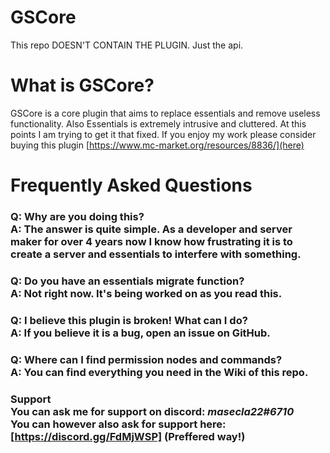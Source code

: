 # GSCore
This repo DOESN'T CONTAIN THE PLUGIN. Just the api.

# What is GSCore?
GSCore is a core plugin that aims to replace essentials and remove useless functionality. Also Essentials is extremely intrusive and cluttered. At this points I am trying to get it that fixed. If you enjoy my work please consider buying this plugin [https://www.mc-market.org/resources/8836/](here)

# Frequently Asked Questions

### Q: Why are you doing this? <br> A: The answer is quite simple. As a developer and server maker for over 4 years now I know how frustrating it is to create a server and essentials to interfere with something.

### Q: Do you have an essentials migrate function?<br> A: Not right now. It's being worked on as you read this.

### Q: I believe this plugin is broken! What can I do? <br> A: If you believe it is a bug, open an issue on GitHub.

### Q: Where can I find permission nodes and commands? <br> A: You can find everything you need in the Wiki of this repo.


### Support <br>You can ask me for support on discord: **_masecla22#6710_**<br>You can however also ask for support here: [https://discord.gg/FdMjWSP] (Preffered way!)
<br><br>


